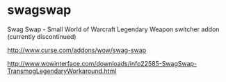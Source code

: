# swagswap

Swag Swap - Small World of Warcraft Legendary Weapon switcher addon (currently discontinued)

http://www.curse.com/addons/wow/swag-swap

http://www.wowinterface.com/downloads/info22585-SwagSwap-TransmogLegendaryWorkaround.html

